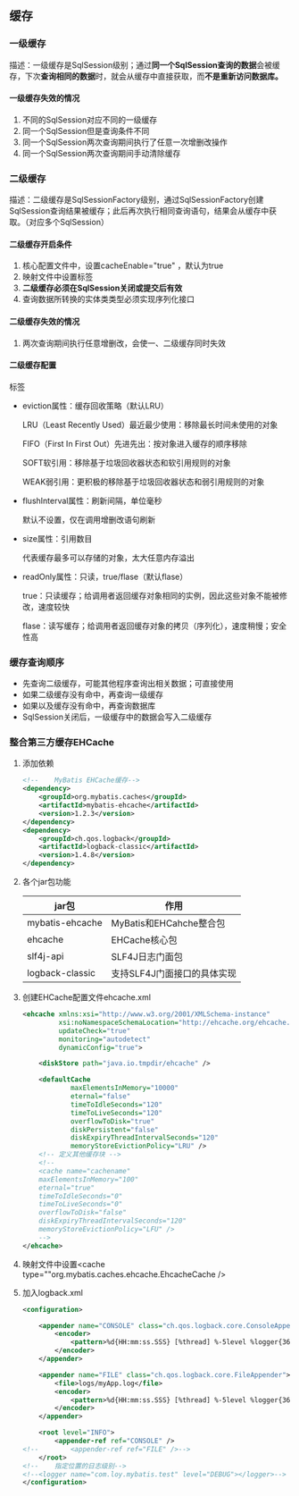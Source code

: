 ##  缓存

###  一级缓存

描述：一级缓存是SqlSession级别；通过**同一个SqlSession查询的数据**会被缓存，下次**查询相同的数据**时，就会从缓存中直接获取，而**不是重新访问数据库。**

####  一级缓存失效的情况

1. 不同的SqlSession对应不同的一级缓存
2. 同一个SqlSession但是查询条件不同
3. 同一个SqlSession两次查询期间执行了任意一次增删改操作
4. 同一个SqlSession两次查询期间手动清除缓存



###  二级缓存

描述：二级缓存是SqlSessionFactory级别，通过SqlSessionFactory创建SqlSession查询结果被缓存；此后再次执行相同查询语句，结果会从缓存中获取。（对应多个SqlSession）



####  二级缓存开启条件

1. 核心配置文件中，设置cacheEnable="true" ，默认为true
2. 映射文件中设置标签<cache/>
3. **二级缓存必须在SqlSession关闭或提交后有效**
4. 查询数据所转换的实体类类型必须实现序列化接口

####  二级缓存失效的情况

1. 两次查询期间执行任意增删改，会使一、二级缓存同时失效

####  二级缓存配置

<cache/>标签

- eviction属性：缓存回收策略（默认LRU）

  LRU（Least Recently Used）最近最少使用：移除最长时间未使用的对象

  FIFO（First In First Out）先进先出：按对象进入缓存的顺序移除

  SOFT软引用：移除基于垃圾回收器状态和软引用规则的对象

  WEAK弱引用：更积极的移除基于垃圾回收器状态和弱引用规则的对象

- flushInterval属性：刷新间隔，单位毫秒

  默认不设置，仅在调用增删改语句刷新

- size属性：引用数目

  代表缓存最多可以存储的对象，太大任意内存溢出

- readOnly属性：只读，true/flase（默认flase）

  true：只读缓存；给调用者返回缓存对象相同的实例，因此这些对象不能被修改，速度较快

  flase：读写缓存；给调用者返回缓存对象的拷贝（序列化），速度稍慢；安全性高





###  缓存查询顺序

- 先查询二级缓存，可能其他程序查询出相关数据；可直接使用
- 如果二级缓存没有命中，再查询一级缓存
- 如果以及缓存没有命中，再查询数据库
- SqlSession关闭后，一级缓存中的数据会写入二级缓存





###  整合第三方缓存EHCache

1. 添加依赖

   ```xml
   <!--    MyBatis EHCache缓存-->
   <dependency>
       <groupId>org.mybatis.caches</groupId>
       <artifactId>mybatis-ehcache</artifactId>
       <version>1.2.3</version>
   </dependency>
   <dependency>
       <groupId>ch.qos.logback</groupId>
       <artifactId>logback-classic</artifactId>
       <version>1.4.8</version>
   </dependency>
   ```

2. 各个jar包功能

   | jar包           | 作用                        |
   | --------------- | --------------------------- |
   | mybatis-ehcache | MyBatis和EHCahche整合包     |
   | ehcache         | EHCache核心包               |
   | slf4j-api       | SLF4J日志门面包             |
   | logback-classic | 支持SLF4J门面接口的具体实现 |

3. 创建EHCache配置文件ehcache.xml

   ```xml
   <ehcache xmlns:xsi="http://www.w3.org/2001/XMLSchema-instance"
            xsi:noNamespaceSchemaLocation="http://ehcache.org/ehcache.xsd"
            updateCheck="true"
            monitoring="autodetect"
            dynamicConfig="true">
   
       <diskStore path="java.io.tmpdir/ehcache" />
   
       <defaultCache
               maxElementsInMemory="10000"
               eternal="false"
               timeToIdleSeconds="120"
               timeToLiveSeconds="120"
               overflowToDisk="true"
               diskPersistent="false"
               diskExpiryThreadIntervalSeconds="120"
               memoryStoreEvictionPolicy="LRU" />
       <!-- 定义其他缓存块 -->
       <!--
       <cache name="cachename"
       maxElementsInMemory="100"
       eternal="true"
       timeToIdleSeconds="0"
       timeToLiveSeconds="0"
       overflowToDisk="false"
       diskExpiryThreadIntervalSeconds="120"
       memoryStoreEvictionPolicy="LFU" />
       -->
   </ehcache>
   ```

4. 映射文件中设置<cache type=""org.mybatis.caches.ehcache.EhcacheCache />

5. 加入logback.xml

   ```xml
   <configuration>
   
       <appender name="CONSOLE" class="ch.qos.logback.core.ConsoleAppender">
           <encoder>
               <pattern>%d{HH:mm:ss.SSS} [%thread] %-5level %logger{36} - %msg%n</pattern>
           </encoder>
       </appender>
   
       <appender name="FILE" class="ch.qos.logback.core.FileAppender">
           <file>logs/myApp.log</file>
           <encoder>
               <pattern>%d{HH:mm:ss.SSS} [%thread] %-5level %logger{36} - %msg%n</pattern>
           </encoder>
       </appender>
   
       <root level="INFO">
           <appender-ref ref="CONSOLE" />
   <!--        <appender-ref ref="FILE" />-->
       </root>
   <!--    指定位置的日志级别-->
   <!--<logger name="com.loy.mybatis.test" level="DEBUG"></logger>-->
   </configuration>
   ```